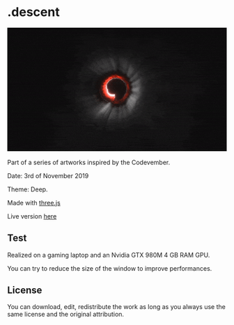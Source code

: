 # .descent

![alt text](https://raw.githubusercontent.com/KessonDalef/Codevember_2019/master/Screenshots/Codevember_3.gif)

Part of a series of artworks inspired by the Codevember.

Date: 3rd of November 2019

Theme: Deep.

Made with [three.js](https://threejs.org/)

Live version [here](https://kesson.io/experiments/codevember/codevember_3)


## Test

Realized on a gaming laptop and an Nvidia GTX 980M 4 GB RAM GPU.

You can try to reduce the size of the window to improve performances.



## License

You can download, edit, redistribute the work as long as you always use the same license and the original attribution.
